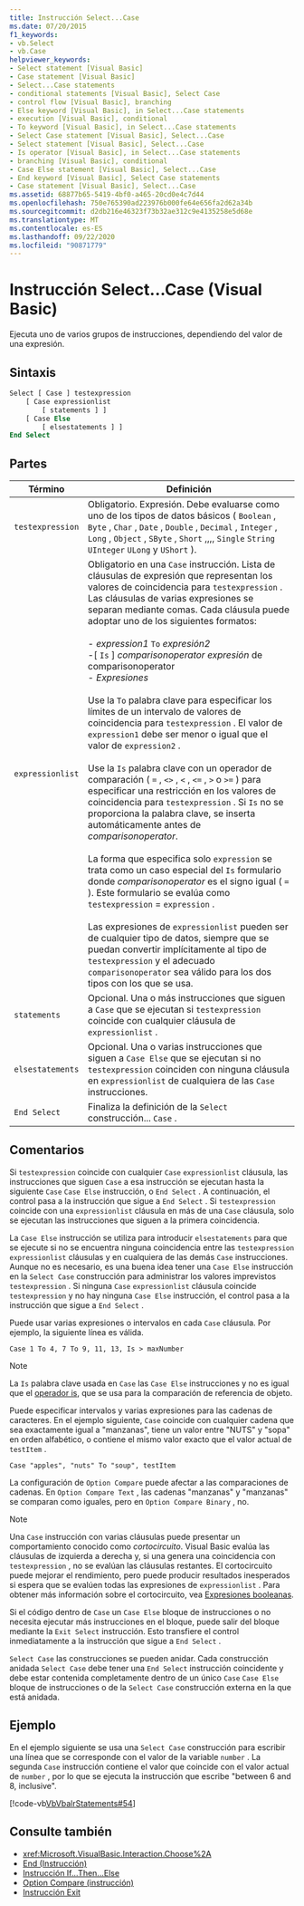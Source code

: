 ```yaml
---
title: Instrucción Select...Case
ms.date: 07/20/2015
f1_keywords:
- vb.Select
- vb.Case
helpviewer_keywords:
- Select statement [Visual Basic]
- Case statement [Visual Basic]
- Select...Case statements
- conditional statements [Visual Basic], Select Case
- control flow [Visual Basic], branching
- Else keyword [Visual Basic], in Select...Case statements
- execution [Visual Basic], conditional
- To keyword [Visual Basic], in Select...Case statements
- Select Case statement [Visual Basic], Select...Case
- Select statement [Visual Basic], Select...Case
- Is operator [Visual Basic], in Select...Case statements
- branching [Visual Basic], conditional
- Case Else statement [Visual Basic], Select...Case
- End keyword [Visual Basic], Select Case statements
- Case statement [Visual Basic], Select...Case
ms.assetid: 68877b65-5419-4bf0-a465-20cd0e4c7d44
ms.openlocfilehash: 750e765390ad223976b000fe64e656fa2d62a34b
ms.sourcegitcommit: d2db216e46323f73b32ae312c9e4135258e5d68e
ms.translationtype: MT
ms.contentlocale: es-ES
ms.lasthandoff: 09/22/2020
ms.locfileid: "90871779"
---
```

# <a name="selectcase-statement-visual-basic"></a>Instrucción Select...Case (Visual Basic)

Ejecuta uno de varios grupos de instrucciones, dependiendo del valor de una expresión.  
  
## <a name="syntax"></a>Sintaxis  
  
```vb  
Select [ Case ] testexpression  
    [ Case expressionlist  
        [ statements ] ]  
    [ Case Else  
        [ elsestatements ] ]  
End Select  
```  
  
## <a name="parts"></a>Partes  
  
|Término|Definición|  
|---|---|  
|`testexpression`|Obligatorio. Expresión. Debe evaluarse como uno de los tipos de datos básicos ( `Boolean` , `Byte` , `Char` , `Date` , `Double` , `Decimal` , `Integer` , `Long` , `Object` , `SByte` , `Short` ,,,, `Single` `String` `UInteger` `ULong` y `UShort` ).|  
|`expressionlist`|Obligatorio en una `Case` instrucción. Lista de cláusulas de expresión que representan los valores de coincidencia para `testexpression` . Las cláusulas de varias expresiones se separan mediante comas. Cada cláusula puede adoptar uno de los siguientes formatos:<br /><br /> -   *expression1* `To` *expresión2*<br />-[ `Is` ] *comparisonoperator* *expresión* de comparisonoperator<br />-   *Expresiones*<br /><br /> Use la `To` palabra clave para especificar los límites de un intervalo de valores de coincidencia para `testexpression` . El valor de `expression1` debe ser menor o igual que el valor de `expression2` .<br /><br /> Use la `Is` palabra clave con un operador de comparación ( `=` , `<>` , `<` , `<=` , `>` o `>=` ) para especificar una restricción en los valores de coincidencia para `testexpression` . Si `Is` no se proporciona la palabra clave, se inserta automáticamente antes de *comparisonoperator*.<br /><br /> La forma que especifica solo `expression` se trata como un caso especial del `Is` formulario donde *comparisonoperator* es el signo igual ( `=` ). Este formulario se evalúa como `testexpression`  =  `expression` .<br /><br /> Las expresiones de `expressionlist` pueden ser de cualquier tipo de datos, siempre que se puedan convertir implícitamente al tipo de `testexpression` y el adecuado `comparisonoperator` sea válido para los dos tipos con los que se usa.|  
|`statements`|Opcional. Una o más instrucciones que siguen a `Case` que se ejecutan si `testexpression` coincide con cualquier cláusula de `expressionlist` .|  
|`elsestatements`|Opcional. Una o varias instrucciones que siguen a `Case Else` que se ejecutan si no `testexpression` coinciden con ninguna cláusula en `expressionlist` de cualquiera de las `Case` instrucciones.|  
|`End Select`|Finaliza la definición de la `Select` construcción... `Case` .|  
  
## <a name="remarks"></a>Comentarios  

 Si `testexpression` coincide con cualquier `Case` `expressionlist` cláusula, las instrucciones que siguen `Case` a esa instrucción se ejecutan hasta la siguiente `Case` `Case Else` instrucción, o `End Select` . A continuación, el control pasa a la instrucción que sigue a `End Select` . Si `testexpression` coincide con una `expressionlist` cláusula en más de una `Case` cláusula, solo se ejecutan las instrucciones que siguen a la primera coincidencia.  
  
 La `Case Else` instrucción se utiliza para introducir `elsestatements` para que se ejecute si no se encuentra ninguna coincidencia entre las `testexpression` `expressionlist` cláusulas y en cualquiera de las demás `Case` instrucciones. Aunque no es necesario, es una buena idea tener una `Case Else` instrucción en la `Select Case` construcción para administrar los valores imprevistos `testexpression` . Si ninguna `Case` `expressionlist` cláusula coincide `testexpression` y no hay ninguna `Case Else` instrucción, el control pasa a la instrucción que sigue a `End Select` .  
  
 Puede usar varias expresiones o intervalos en cada `Case` cláusula. Por ejemplo, la siguiente línea es válida.  
  
 `Case 1 To 4, 7 To 9, 11, 13, Is > maxNumber`  
  
> [!NOTE]
> La `Is` palabra clave usada en `Case` las `Case Else` instrucciones y no es igual que el [operador is](../operators/is-operator.md), que se usa para la comparación de referencia de objeto.  
  
 Puede especificar intervalos y varias expresiones para las cadenas de caracteres. En el ejemplo siguiente, `Case` coincide con cualquier cadena que sea exactamente igual a "manzanas", tiene un valor entre "NUTS" y "sopa" en orden alfabético, o contiene el mismo valor exacto que el valor actual de `testItem` .  
  
 `Case "apples", "nuts" To "soup", testItem`  
  
 La configuración de `Option Compare` puede afectar a las comparaciones de cadenas. En `Option Compare Text` , las cadenas "manzanas" y "manzanas" se comparan como iguales, pero en `Option Compare Binary` , no.  
  
> [!NOTE]
> Una `Case` instrucción con varias cláusulas puede presentar un comportamiento conocido como *cortocircuito*. Visual Basic evalúa las cláusulas de izquierda a derecha y, si una genera una coincidencia con `testexpression` , no se evalúan las cláusulas restantes. El cortocircuito puede mejorar el rendimiento, pero puede producir resultados inesperados si espera que se evalúen todas las expresiones de `expressionlist` . Para obtener más información sobre el cortocircuito, vea [Expresiones booleanas](../../programming-guide/language-features/operators-and-expressions/boolean-expressions.md).  
  
 Si el código dentro de `Case` un `Case Else` bloque de instrucciones o no necesita ejecutar más instrucciones en el bloque, puede salir del bloque mediante la `Exit Select` instrucción. Esto transfiere el control inmediatamente a la instrucción que sigue a `End Select` .  
  
 `Select Case` las construcciones se pueden anidar. Cada construcción anidada `Select Case` debe tener una `End Select` instrucción coincidente y debe estar contenida completamente dentro de un único `Case` `Case Else` bloque de instrucciones o de la `Select Case` construcción externa en la que está anidada.  
  
## <a name="example"></a>Ejemplo  

 En el ejemplo siguiente se usa una `Select Case` construcción para escribir una línea que se corresponde con el valor de la variable `number` . La segunda `Case` instrucción contiene el valor que coincide con el valor actual de `number` , por lo que se ejecuta la instrucción que escribe "between 6 and 8, inclusive".  
  
 [!code-vb[VbVbalrStatements#54](~/samples/snippets/visualbasic/VS_Snippets_VBCSharp/VbVbalrStatements/VB/Class1.vb#54)]  
  
## <a name="see-also"></a>Consulte también

- <xref:Microsoft.VisualBasic.Interaction.Choose%2A>
- [End (Instrucción)](end-statement.md)
- [Instrucción If...Then...Else](if-then-else-statement.md)
- [Option Compare (instrucción)](option-compare-statement.md)
- [Instrucción Exit](exit-statement.md)
